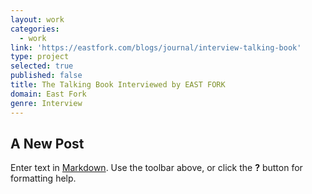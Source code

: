 ```yaml
---
layout: work
categories:
  - work
link: 'https://eastfork.com/blogs/journal/interview-talking-book'
type: project
selected: true
published: false
title: The Talking Book Interviewed by EAST FORK
domain: East Fork
genre: Interview
---
```

## A New Post

Enter text in [Markdown](http://daringfireball.net/projects/markdown/). Use the toolbar above, or click the **?** button for formatting help.
